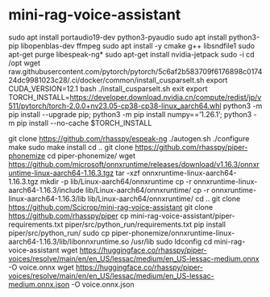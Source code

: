 # mini-rag-voice-assistant

sudo apt install portaudio19-dev python3-pyaudio
sudo apt install python3-pip libopenblas-dev ffmpeg 
sudo apt install -y cmake g++ libsndfile1
sudo apt-get purge libespeak-ng*
sudo apt-get install nvidia-jetpack
sudo -i
cd /opt
wget raw.githubusercontent.com/pytorch/pytorch/5c6af2b583709f6176898c017424dc9981023c28/.ci/docker/common/install_cusparselt.sh
export CUDA_VERSION=12.1
bash ./install_cusparselt.sh
exit
export TORCH_INSTALL=https://developer.download.nvidia.cn/compute/redist/jp/v511/pytorch/torch-2.0.0+nv23.05-cp38-cp38-linux_aarch64.whl
python3 -m pip install --upgrade pip; python3 -m pip install numpy==’1.26.1’; python3 -m pip install --no-cache $TORCH_INSTALL


git clone https://github.com/rhasspy/espeak-ng
./autogen.sh
./configure
make
sudo make install
cd ..
git clone https://github.com/rhasspy/piper-phonemize
cd piper-phonemize/
wget https://github.com/microsoft/onnxruntime/releases/download/v1.16.3/onnxruntime-linux-aarch64-1.16.3.tgz
tar -xzf onnxruntime-linux-aarch64-1.16.3.tgz
mkdir -p lib/Linux-aarch64/onnxruntime
cp -r onnxruntime-linux-aarch64-1.16.3/include lib/Linux-aarch64/onnxruntime/
cp -r onnxruntime-linux-aarch64-1.16.3/lib lib/Linux-aarch64/onnxruntime/
cd ..
git clone https://github.com/Scicrop/mini-rag-voice-assistant
git clone https://github.com/rhasspy/piper
cp mini-rag-voice-assistant/piper-requirements.txt piper/src/python_run/requirements.txt
pip install piper/src/python_run/
sudo cp piper-phonemize/onnxruntime-linux-aarch64-1.16.3/lib/libonnxruntime.so /usr/lib
sudo ldconfig
cd mini-rag-voice-assistant
wget https://huggingface.co/rhasspy/piper-voices/resolve/main/en/en_US/lessac/medium/en_US-lessac-medium.onnx -O voice.onnx
wget https://huggingface.co/rhasspy/piper-voices/resolve/main/en/en_US/lessac/medium/en_US-lessac-medium.onnx.json -O voice.onnx.json